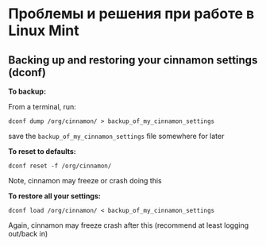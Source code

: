 # Проблемы и решения при работе в Linux Mint

## Backing up and restoring your cinnamon settings (dconf)

**To backup:**

From a terminal, run:

`dconf dump /org/cinnamon/ > backup_of_my_cinnamon_settings`

save the `backup_of_my_cinnamon_settings` file somewhere for later


**To reset to defaults:**

`dconf reset -f /org/cinnamon/`

Note, cinnamon may freeze or crash doing this


**To restore all your settings:**

`dconf load /org/cinnamon/ < backup_of_my_cinnamon_settings`

Again, cinnamon may freeze crash after this (recommend at least logging out/back in)
